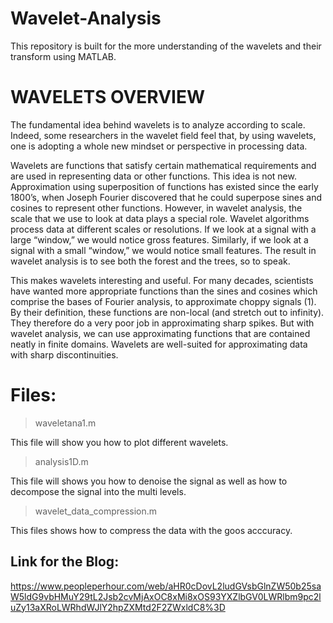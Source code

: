# Wavelet-Analysis
This repository is built for the more understanding of the wavelets and their transform using MATLAB. 
# WAVELETS OVERVIEW
The fundamental idea behind wavelets is to analyze according to scale. Indeed, some researchers in the wavelet field feel that, by using wavelets, one is adopting a whole new mindset or perspective in processing data.

Wavelets are functions that satisfy certain mathematical requirements and are used in representing data or other functions. This idea is not new. Approximation using superposition of functions has existed since the early 1800’s, when Joseph Fourier discovered that he could superpose sines and cosines to represent other functions. However, in wavelet analysis, the scale that we use to look at data plays a special role. Wavelet algorithms process data at different scales or resolutions. If we look at a signal with a large “window,” we would notice gross features. Similarly, if we look at a signal with a small “window,” we would notice small features. The result in wavelet analysis is to see both the forest and the trees, so to speak.

This makes wavelets interesting and useful. For many decades, scientists have wanted more appropriate functions than the sines and cosines which comprise the bases of Fourier analysis, to approximate choppy signals (1). By their definition, these functions are non-local (and stretch out to infinity). They therefore do a very poor job in approximating sharp spikes. But with wavelet analysis, we can use approximating functions that are contained neatly in finite domains. Wavelets are well-suited for approximating data with sharp discontinuities.

# Files:
> waveletana1.m 

This file will show you how to plot different wavelets. 

> analysis1D.m 

This file will shows you how to denoise the signal as well as how to decompose the signal into the multi levels.

> wavelet_data_compression.m 

This files shows how to compress the data with the goos acccuracy. 

## Link for the Blog:
https://www.peopleperhour.com/web/aHR0cDovL2ludGVsbGlnZW50b25saW5ldG9vbHMuY29tL2Jsb2cvMjAxOC8xMi8xOS93YXZlbGV0LWRlbm9pc2luZy13aXRoLWRhdWJlY2hpZXMtd2F2ZWxldC8%3D

